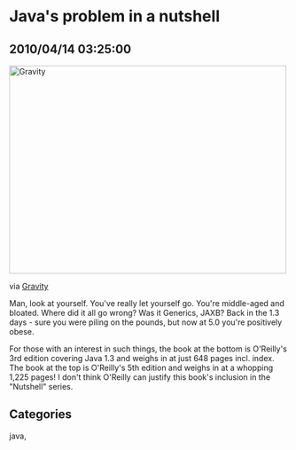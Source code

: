 # Java's problem in a nutshell
## 2010/04/14 03:25:00 

<p><div class='p_embed p_image_embed'>
<a href="http://posterous.com/getfile/files.posterous.com/walterh/DFdAqFItwnrptdaxwrkcElFHJFiIquIixfyrhrbnFCklwcrxlfqcimpbqdtc/Gravity.jpg.scaled1000.jpg"><img alt="Gravity" height="375" src="http://posterous.com/getfile/files.posterous.com/walterh/DFdAqFItwnrptdaxwrkcElFHJFiIquIixfyrhrbnFCklwcrxlfqcimpbqdtc/Gravity.jpg.scaled500.jpg" width="500" /></a>
</div>
</p>
<div class="posterous_quote_citation">via <a href="http://mobileways.de/gravity">Gravity</a>
</div>
<p>Man, look at yourself. You've really let yourself go. You're middle-aged and bloated. Where did it all go wrong? Was it Generics, JAXB? Back in the 1.3 days - sure you were piling on the pounds, but now at 5.0 you're positively obese.</p>
<p>For those with an interest in such things, the book at the bottom is O'Reilly's 3rd edition covering Java 1.3 and weighs in at just 648 pages incl. index. The book at the top is O'Reilly's 5th edition and weighs in at a whopping 1,225 pages! I don't think O'Reilly can justify this book's inclusion in the "Nutshell" series.</p>

## Categories
java, 